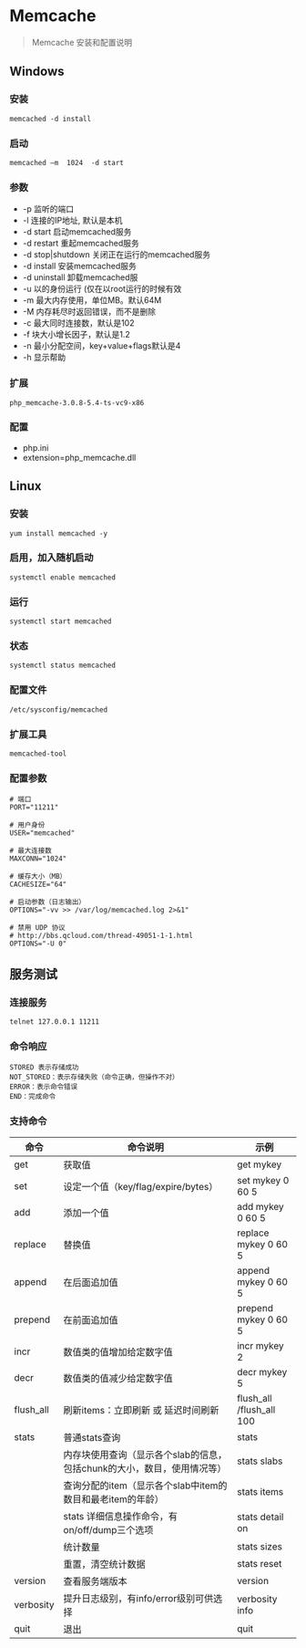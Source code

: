 # Memcache

> Memcache 安装和配置说明

## Windows

### 安装
	memcached -d install

### 启动
	memcached –m  1024  -d start

### 参数
- -p 监听的端口
- -l 连接的IP地址, 默认是本机
- -d start 启动memcached服务
- -d restart 重起memcached服务
- -d stop|shutdown 关闭正在运行的memcached服务
- -d install 安装memcached服务
- -d uninstall 卸载memcached服
- -u 以的身份运行 (仅在以root运行的时候有效
- -m 最大内存使用，单位MB。默认64M
- -M 内存耗尽时返回错误，而不是删除
- -c 最大同时连接数，默认是102
- -f 块大小增长因子，默认是1.2
- -n 最小分配空间，key+value+flags默认是4
- -h 显示帮助

### 扩展
	php_memcache-3.0.8-5.4-ts-vc9-x86

### 配置
- php.ini
- extension=php_memcache.dll

## Linux

### 安装 
	yum install memcached -y

### 启用，加入随机启动
	systemctl enable memcached

### 运行
	systemctl start memcached

### 状态
	systemctl status memcached

### 配置文件
	/etc/sysconfig/memcached

### 扩展工具
	memcached-tool

### 配置参数

	# 端口
	PORT="11211"

	# 用户身份
	USER="memcached"

	# 最大连接数
	MAXCONN="1024"

	# 缓存大小（MB）
	CACHESIZE="64"

	# 启动参数（日志输出）
	OPTIONS="-vv >> /var/log/memcached.log 2>&1"

	# 禁用 UDP 协议
	# http://bbs.qcloud.com/thread-49051-1-1.html
	OPTIONS="-U 0"

## 服务测试

### 连接服务

	telnet 127.0.0.1 11211

### 命令响应

	STORED 表示存储成功 
	NOT_STORED：表示存储失败（命令正确，但操作不对） 
	ERROR：表示命令错误
	END：完成命令
	
### 支持命令

| 命令 | 命令说明 | 示例 |
| ------ | ------ | ------ |
| get | 获取值 | get mykey |
| set | 设定一个值（key/flag/expire/bytes） | set mykey 0 60 5 |
| add | 添加一个值 | add mykey 0 60 5 |
| replace | 替换值 | replace mykey 0 60 5 |
| append | 在后面追加值 | append mykey 0 60 5 |
| prepend | 在前面追加值 | prepend mykey 0 60 5 |
| incr | 数值类的值增加给定数字值 | incr mykey 2 |
| decr | 数值类的值减少给定数字值 | decr mykey 5 |
| flush_all | 刷新items：立即刷新 或 延迟时间刷新 | flush_all /flush_all 100 |
| stats | 普通stats查询 | stats |
| | 内存块使用查询（显示各个slab的信息，包括chunk的大小，数目，使用情况等） | stats slabs |
| | 查询分配的item（显示各个slab中item的数目和最老item的年龄） | stats items |
| | stats 详细信息操作命令，有on/off/dump三个选项 | stats detail on |
| | 统计数量 | stats sizes |
| | 重置，清空统计数据 | stats reset |
| version | 查看服务端版本 | version |
| verbosity | 提升日志级别，有info/error级别可供选择 | verbosity info |
| quit | 退出 | quit |
